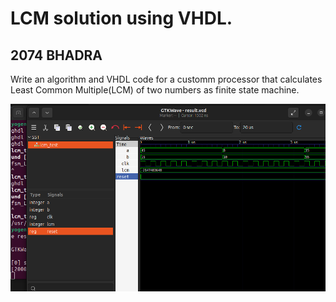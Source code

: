 <h1>LCM solution using VHDL.</h1>
<h2>2074 BHADRA</h2>
<p>Write an algorithm and VHDL code for a customm processor that calculates Least Common Multiple(LCM) of two numbers as finite state machine.</p>
<img src="./lcm.png" alt="LCM of two numbers." />

